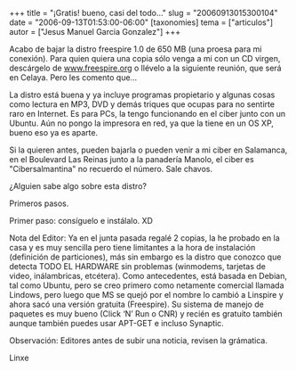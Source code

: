+++
title = "¡Gratis! bueno, casi del todo..."
slug = "20060913015300104"
date = "2006-09-13T01:53:00-06:00"
[taxonomies]
tema = ["articulos"]
autor = ["Jesus Manuel Garcia Gonzalez"]
+++

Acabo de bajar la distro freespire 1.0 de 650 MB (una proesa para mi
conexión). Para quien quiera una copia sólo venga a mi con un CD virgen,
descárgelo de <a href="http://www.freespire.org">www.freespire.org</a> o
llévelo a la siguiente reunión, que será en Celaya. Pero les comento
que…

<!-- more -->
La distro está buena y ya incluye programas propietario y algunas cosas
como lectura en MP3, DVD y demás triques que ocupas para no sentirte
raro en Internet. Es para PCs, la tengo funcionando en el ciber junto
con un Ubuntu. Aún no pongo la impresora en red, ya que la tiene en un
OS XP, bueno eso ya es aparte.

Si la quieren antes, pueden bajarla o pueden venir a mi ciber en
Salamanca, en el Boulevard Las Reinas junto a la panadería Manolo, el
ciber es "Cibersalmantina" no recuerdo el número. Sale chavos.

¿Alguien sabe algo sobre esta distro?

Primeros pasos.

Primer paso: consíguelo e instálalo. XD

Nota del Editor: Ya en el junta pasada regalé 2 copias, la he probado en
la casa y es muy sencilla pero tiene limitantes a la hora de instalación
(definición de particiones), más sin embargo es la distro que conozco
que detecta TODO EL HARDWARE sin problemas (winmodems, tarjetas de
video, inálambricas, etcétera). Como antecedentes, está basada en
Debian, tal como Ubuntu, pero se creo primero como netamente comercial
llamada Lindows, pero luego que MS se quejó por el nombre lo cambió a
Linspire y ahora sacó una versión gratuita (Freespire). Su sistema de
manejo de paquetes es muy bueno (Click ‘N’ Run o CNR) y recién es
gratuito también aunque también puedes usar APT-GET e incluso Synaptic.

Observación: Editores antes de subir una noticia, revisen la grámatica.

Linxe

